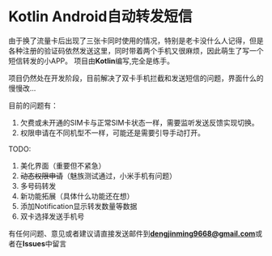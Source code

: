 # Kotlin Android自动转发短信

由于换了流量卡后出现了三张卡同时使用的情况，特别是老卡没什么人记得，但是各种注册的验证码依然发送这里，同时带着两个手机又很麻烦，因此萌生了写一个短信转发的小APP。
项目由**Kotlin**编写,完全是练手。

项目仍然处在开发阶段，目前解决了双卡手机拦截和发送短信的问题，界面什么的慢慢改...

目前的问题有：

1. 欠费或未开通的SIM卡与正常SIM卡状态一样，需要监听发送反馈实现切换。
2. 权限申请在不同机型不一样，可能还是需要引导手动打开。

TODO:

1. 美化界面（重要但不紧急）
2. ~~动态权限申请~~（魅族测试通过，小米手机有问题）
3. 多号码转发
4. 新功能拓展（具体什么功能还在想）
5. 添加Notification显示转发数量等数据
6. 双卡选择发送手机号

有任何问题、意见或者建议请直接发送邮件到**dengjinming9668@gmail.com**或者在**Issues**中留言
